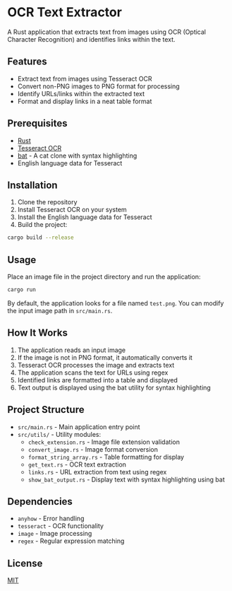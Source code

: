 # OCR Text Extractor

A Rust application that extracts text from images using OCR (Optical Character Recognition) and identifies links within the text.

## Features

- Extract text from images using Tesseract OCR
- Convert non-PNG images to PNG format for processing
- Identify URLs/links within the extracted text
- Format and display links in a neat table format

## Prerequisites

- [Rust](https://www.rust-lang.org/tools/install)
- [Tesseract OCR](https://github.com/tesseract-ocr/tesseract)
- [bat](https://github.com/sharkdp/bat) - A cat clone with syntax highlighting
- English language data for Tesseract

## Installation

1. Clone the repository
2. Install Tesseract OCR on your system
3. Install the English language data for Tesseract
4. Build the project:

```bash
cargo build --release
```

## Usage

Place an image file in the project directory and run the application:

```bash
cargo run
```

By default, the application looks for a file named `test.png`. You can modify the input image path in `src/main.rs`.

## How It Works

1. The application reads an input image
2. If the image is not in PNG format, it automatically converts it
3. Tesseract OCR processes the image and extracts text
4. The application scans the text for URLs using regex
5. Identified links are formatted into a table and displayed
6. Text output is displayed using the bat utility for syntax highlighting

## Project Structure

- `src/main.rs` - Main application entry point
- `src/utils/` - Utility modules:
  - `check_extension.rs` - Image file extension validation
  - `convert_image.rs` - Image format conversion
  - `format_string_array.rs` - Table formatting for display
  - `get_text.rs` - OCR text extraction
  - `links.rs` - URL extraction from text using regex
  - `show_bat_output.rs` - Display text with syntax highlighting using bat

## Dependencies

- `anyhow` - Error handling
- `tesseract` - OCR functionality
- `image` - Image processing
- `regex` - Regular expression matching

## License

[MIT](LICENSE)
